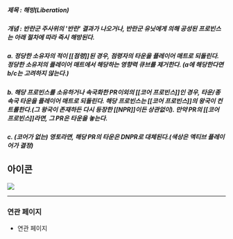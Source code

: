 ##### 제목 : 해방(Liberation)
##### 개념 : 반란군 주사위의 '반란' 결과가 나오거나, 반란군 유닛에게 의해 공성된 프로빈스는 아래 절차에 따라 즉시 해방된다.
##### a. 정당한 소유자의 적이 [[점령]]된 경우, 점령자의 타운을 플레이어 매트로 되돌린다. 정당한 소유저의 플레이어 매트에서 해당하는 영향력 큐브를 제거한다. (a에 해당한다면 b/c는 고려하지 않는다.)

##### b. 해당 프로빈스를 소유하거나 속국화한 PR이외의 [[코어 프로빈스]]인 경우, 타운/종속국 타운을 플레이어 매트로 되돌린다. 해당 프로빈스는 [[코어 프로빈스]]의 왕국이 컨트롤한다.(그 왕국이 존재하든 다시 등장한 [[NPR]]이든 상관없이). 만약 PR의 [[코어 프로빈스]]라면, 그 PR은 타운을 놓는다.

##### c. (코어가 없는) 영토라면, 해당 PR의 타운은 DNPR로 대체된다.(색상은 액티브 플레이어가 결정)

## 아이콘
<img src="\Assets\ImageName.png"/>


--- 

### 연관 페이지
- 연관 페이지
